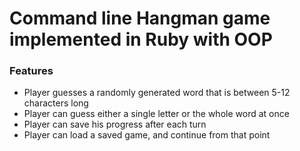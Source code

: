 # Command line Hangman game implemented in Ruby with OOP

### Features

- Player guesses a randomly generated word that is between 5-12 characters long
- Player can guess either a single letter or the whole word at once
- Player can save his progress after each turn
- Player can load a saved game, and continue from that point